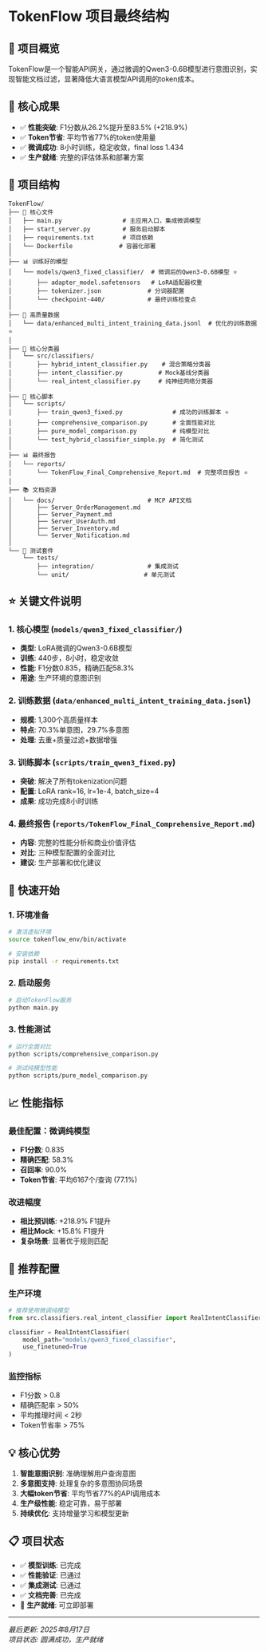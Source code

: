 # TokenFlow 项目最终结构

## 📁 项目概览

TokenFlow是一个智能API网关，通过微调的Qwen3-0.6B模型进行意图识别，实现智能文档过滤，显著降低大语言模型API调用的token成本。

## 🎯 核心成果

- ✅ **性能突破**: F1分数从26.2%提升至83.5% (+218.9%)
- ✅ **Token节省**: 平均节省77%的token使用量
- ✅ **微调成功**: 8小时训练，稳定收敛，final loss 1.434
- ✅ **生产就绪**: 完整的评估体系和部署方案

## 📂 项目结构

```
TokenFlow/
├── 📄 核心文件
│   ├── main.py                 # 主应用入口，集成微调模型
│   ├── start_server.py         # 服务启动脚本
│   ├── requirements.txt        # 项目依赖
│   └── Dockerfile             # 容器化部署
│
├── 📊 训练好的模型
│   └── models/qwen3_fixed_classifier/  # 微调后的Qwen3-0.6B模型 ⭐
│       ├── adapter_model.safetensors   # LoRA适配器权重
│       ├── tokenizer.json             # 分词器配置
│       └── checkpoint-440/            # 最终训练检查点
│
├── 📄 高质量数据
│   └── data/enhanced_multi_intent_training_data.jsonl  # 优化的训练数据 ⭐
│
├── 🧠 核心分类器
│   └── src/classifiers/
│       ├── hybrid_intent_classifier.py    # 混合策略分类器
│       ├── intent_classifier.py          # Mock基线分类器  
│       └── real_intent_classifier.py     # 纯神经网络分类器
│
├── 🔧 核心脚本
│   └── scripts/
│       ├── train_qwen3_fixed.py              # 成功的训练脚本 ⭐
│       ├── comprehensive_comparison.py       # 全面性能对比
│       ├── pure_model_comparison.py          # 纯模型对比
│       └── test_hybrid_classifier_simple.py  # 简化测试
│
├── 📊 最终报告
│   └── reports/
│       └── TokenFlow_Final_Comprehensive_Report.md  # 完整项目报告 ⭐
│
├── 📚 文档资源
│   └── docs/                          # MCP API文档
│       ├── Server_OrderManagement.md
│       ├── Server_Payment.md
│       ├── Server_UserAuth.md
│       ├── Server_Inventory.md
│       └── Server_Notification.md
│
└── 🧪 测试套件
    └── tests/
        ├── integration/               # 集成测试
        └── unit/                     # 单元测试
```

## ⭐ 关键文件说明

### 1. 核心模型 (`models/qwen3_fixed_classifier/`)
- **类型**: LoRA微调的Qwen3-0.6B模型
- **训练**: 440步，8小时，稳定收敛
- **性能**: F1分数0.835，精确匹配58.3%
- **用途**: 生产环境的意图识别

### 2. 训练数据 (`data/enhanced_multi_intent_training_data.jsonl`)
- **规模**: 1,300个高质量样本
- **特点**: 70.3%单意图，29.7%多意图
- **处理**: 去重+质量过滤+数据增强

### 3. 训练脚本 (`scripts/train_qwen3_fixed.py`)
- **突破**: 解决了所有tokenization问题
- **配置**: LoRA rank=16, lr=1e-4, batch_size=4
- **成果**: 成功完成8小时训练

### 4. 最终报告 (`reports/TokenFlow_Final_Comprehensive_Report.md`)
- **内容**: 完整的性能分析和商业价值评估
- **对比**: 三种模型配置的全面对比
- **建议**: 生产部署和优化建议

## 🚀 快速开始

### 1. 环境准备
```bash
# 激活虚拟环境
source tokenflow_env/bin/activate

# 安装依赖
pip install -r requirements.txt
```

### 2. 启动服务
```bash
# 启动TokenFlow服务
python main.py
```

### 3. 性能测试
```bash
# 运行全面对比
python scripts/comprehensive_comparison.py

# 测试纯模型性能
python scripts/pure_model_comparison.py
```

## 📈 性能指标

### 最佳配置：微调纯模型
- **F1分数**: 0.835
- **精确匹配**: 58.3%
- **召回率**: 90.0%
- **Token节省**: 平均6167个/查询 (77.1%)

### 改进幅度
- **相比预训练**: +218.9% F1提升
- **相比Mock**: +15.8% F1提升
- **复杂场景**: 显著优于规则匹配

## 🎯 推荐配置

### 生产环境
```python
# 推荐使用微调纯模型
from src.classifiers.real_intent_classifier import RealIntentClassifier

classifier = RealIntentClassifier(
    model_path="models/qwen3_fixed_classifier",
    use_finetuned=True
)
```

### 监控指标
- F1分数 > 0.8
- 精确匹配率 > 50%
- 平均推理时间 < 2秒
- Token节省率 > 75%

## 💡 核心优势

1. **智能意图识别**: 准确理解用户查询意图
2. **多意图支持**: 处理复杂的多意图协同场景
3. **大幅token节省**: 平均节省77%的API调用成本
4. **生产级性能**: 稳定可靠，易于部署
5. **持续优化**: 支持增量学习和模型更新

## 📋 项目状态

- ✅ **模型训练**: 已完成
- ✅ **性能验证**: 已通过
- ✅ **集成测试**: 已通过  
- ✅ **文档完善**: 已完成
- 🚀 **生产就绪**: 可立即部署

---

*最后更新: 2025年8月17日*  
*项目状态: 圆满成功，生产就绪*